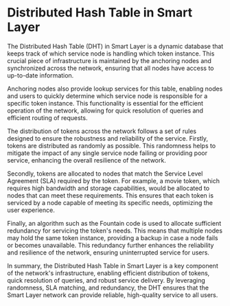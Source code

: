 # Distributed Hash Table in Smart Layer

The Distributed Hash Table (DHT) in Smart Layer is a dynamic database that keeps track of which service node is handling which token instance. This crucial piece of infrastructure is maintained by the anchoring nodes and synchronized across the network, ensuring that all nodes have access to up-to-date information.

Anchoring nodes also provide lookup services for this table, enabling nodes and users to quickly determine which service node is responsible for a specific token instance. This functionality is essential for the efficient operation of the network, allowing for quick resolution of queries and efficient routing of requests.

The distribution of tokens across the network follows a set of rules designed to ensure the robustness and reliability of the service. Firstly, tokens are distributed as randomly as possible. This randomness helps to mitigate the impact of any single service node failing or providing poor service, enhancing the overall resilience of the network.

Secondly, tokens are allocated to nodes that match the Service Level Agreement (SLA) required by the token. For example, a movie token, which requires high bandwidth and storage capabilities, would be allocated to nodes that can meet these requirements. This ensures that each token is serviced by a node capable of meeting its specific needs, optimizing the user experience.

Finally, an algorithm such as the Fountain code is used to allocate sufficient redundancy for servicing the token's needs. This means that multiple nodes may hold the same token instance, providing a backup in case a node fails or becomes unavailable. This redundancy further enhances the reliability and resilience of the network, ensuring uninterrupted service for users.

In summary, the Distributed Hash Table in Smart Layer is a key component of the network's infrastructure, enabling efficient distribution of tokens, quick resolution of queries, and robust service delivery. By leveraging randomness, SLA matching, and redundancy, the DHT ensures that the Smart Layer network can provide reliable, high-quality service to all users.

